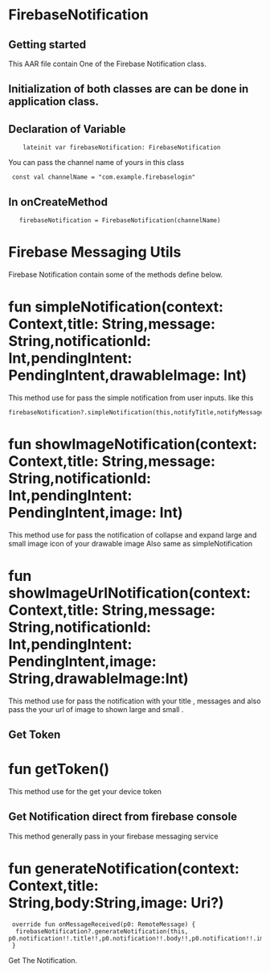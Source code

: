 # FirebaseNotification



## Getting started

This AAR file contain One of the Firebase Notification class.


## Initialization of both classes are can be done in application class.

## Declaration of Variable
```
    lateinit var firebaseNotification: FirebaseNotification
```

You can pass the channel name of yours in this class
```
 const val channelName = "com.example.firebaselogin"
```

## In onCreateMethod
```
   firebaseNotification = FirebaseNotification(channelName)
```

# Firebase Messaging Utils

Firebase Notification contain some of the methods define below.
# fun simpleNotification(context: Context,title: String,message: String,notificationId: Int,pendingIntent: PendingIntent,drawableImage: Int)
This method use for pass the simple notification from user inputs.
like this
```
firebaseNotification?.simpleNotification(this,notifyTitle,notifyMessage,100,pendingIntent,R.drawable.img)
```

# fun showImageNotification(context: Context,title: String,message: String,notificationId: Int,pendingIntent: PendingIntent,image: Int)
This method use for pass the notification of collapse and expand large and small image icon of your drawable image
Also same as simpleNotification

# fun showImageUrlNotification(context: Context,title: String,message: String,notificationId: Int,pendingIntent: PendingIntent,image: String,drawableImage:Int)
This method use for pass the notification with your title , messages and also pass the your url of image to shown large and small .


## Get Token
# fun getToken()
This method use for the get your device token

## Get Notification direct from firebase console
This method generally pass in your firebase messaging service
# fun generateNotification(context: Context,title: String,body:String,image: Uri?) 
```
 override fun onMessageReceived(p0: RemoteMessage) {
  firebaseNotification?.generateNotification(this, p0.notification!!.title!!,p0.notification!!.body!!,p0.notification!!.imageUrl)
 }
```
Get The Notification.
 